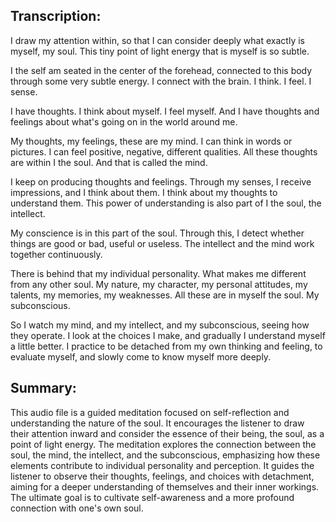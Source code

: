 ## Transcription:

I draw my attention within, so that I can consider deeply what exactly is myself, my soul. This tiny point of light energy that is myself is so subtle.

I the self am seated in the center of the forehead, connected to this body through some very subtle energy. I connect with the brain. I think. I feel. I sense.

I have thoughts. I think about myself. I feel myself. And I have thoughts and feelings about what's going on in the world around me.

My thoughts, my feelings, these are my mind. I can think in words or pictures. I can feel positive, negative, different qualities. All these thoughts are within I the soul. And that is called the mind.

I keep on producing thoughts and feelings. Through my senses, I receive impressions, and I think about them. I think about my thoughts to understand them. This power of understanding is also part of I the soul, the intellect.

My conscience is in this part of the soul. Through this, I detect whether things are good or bad, useful or useless. The intellect and the mind work together continuously.

There is behind that my individual personality. What makes me different from any other soul. My nature, my character, my personal attitudes, my talents, my memories, my weaknesses. All these are in myself the soul. My subconscious.

So I watch my mind, and my intellect, and my subconscious, seeing how they operate. I look at the choices I make, and gradually I understand myself a little better. I practice to be detached from my own thinking and feeling, to evaluate myself, and slowly come to know myself more deeply.

## Summary:

This audio file is a guided meditation focused on self-reflection and understanding the nature of the soul. It encourages the listener to draw their attention inward and consider the essence of their being, the soul, as a point of light energy. The meditation explores the connection between the soul, the mind, the intellect, and the subconscious, emphasizing how these elements contribute to individual personality and perception. It guides the listener to observe their thoughts, feelings, and choices with detachment, aiming for a deeper understanding of themselves and their inner workings. The ultimate goal is to cultivate self-awareness and a more profound connection with one's own soul.

